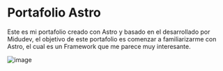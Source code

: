 # Portafolio Astro

Este es mi portafolio creado con Astro y basado en el desarrollado por Midudev, el objetivo de este portafolio es comenzar a familiarizarme con Astro, el cual es un Framework que me parece muy interesante.

![image](https://venerable-seahorse-23f130.netlify.app/)

